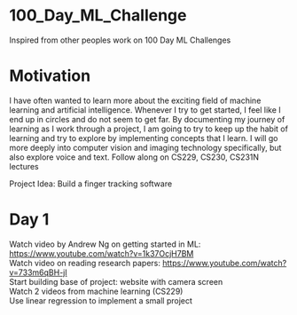 # 100_Day_ML_Challenge
Inspired from other peoples work on 100 Day ML Challenges

# Motivation
I have often wanted to learn more about the exciting field of machine learning and artificial intelligence. Whenever I try to get started, I feel like I end up in circles and do not seem to get far. By documenting my journey of learning as I work through a project, I am going to try to keep up the habit of learning and try to explore by implementing concepts that I learn.
I will go more deeply into computer vision and imaging technology specifically, but also explore voice and text.
Follow along on CS229, CS230, CS231N lectures

Project Idea: Build a finger tracking software

# Day 1
Watch video by Andrew Ng on getting started in ML: https://www.youtube.com/watch?v=1k37OcjH7BM  
Watch video on reading research papers: https://www.youtube.com/watch?v=733m6qBH-jI  
Start building base of project: website with camera screen  
Watch 2 videos from machine learning (CS229)  
Use linear regression to implement a small project  
